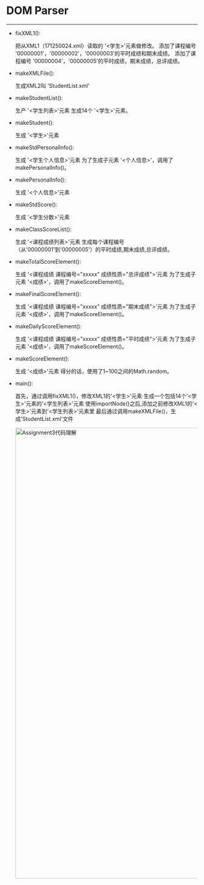 # DOM Parser

---


- fixXML1():

    把从XML1（171250024.xml）读取的 '<学生>'元素做修改。
    添加了课程编号 '00000001'，'00000002'，'00000003'的平时成绩和期末成绩。
    添加了课程编号 '00000004'，'00000005'的平时成绩，期末成绩，总评成绩。

- makeXMLFile():

    生成XML2叫 'StudentList.xml'

- makeStudentList():

    生产 '<学生列表>'元素
    生成14个 '<学生>'元素。

- makeStudent():

    生成 '<学生>'元素

- makeStdPersonalInfo():

    生成 '<学生个人信息>'元素
    为了生成子元素 '<个人信息>'，调用了makePersonalInfo()。

- makePersonalInfo():

    生成 '<个人信息>'元素

- makeStdScore():

    生成 '<学生分数>'元素

- makeClassScoreList():

    生成 '<课程成绩列表>'元素
    生成每个课程编号（从'00000001'到'00000005'）的平时成绩,期末成绩,总评成绩。

- makeTotalScoreElement():

    生成 '<课程成绩 课程编号="xxxxx" 成绩性质="总评成绩">'元素
    为了生成子元素 '<成绩>'，调用了makeScoreElement()。

- makeFinalScoreElement():

    生成 '<课程成绩 课程编号="xxxxx" 成绩性质="期末成绩">'元素
    为了生成子元素 '<成绩>'，调用了makeScoreElement()。

- makeDailyScoreElement():

    生成 '<课程成绩 课程编号="xxxxx" 成绩性质="平时成绩">'元素
    为了生成子元素 '<成绩>'，调用了makeScoreElement()。

- makeScoreElement():

    生成 '<成绩>'元素
    得分的话，使用了1~100之间的Math.random。

- main():

    首先，通过调用fixXML1()，修改XML1的'<学生>'元素
    生成一个包括14个'<学生>'元素的'<学生列表>'元素
    使用importNode()之后,添加之前修改XML1的'<学生>'元素到'<学生列表>'元素里
    最后通过调用makeXMLFile()，生成'StudentList.xml'文件
    
    
    <img width="1184" alt="Assignment3代码理解" src="https://user-images.githubusercontent.com/44460142/79767002-b3d05f80-8363-11ea-836d-7fef7d84e62a.png">
